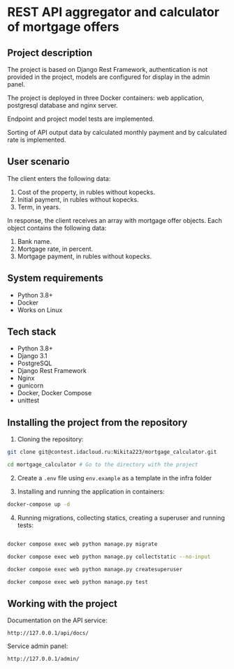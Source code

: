 REST API aggregator and calculator of mortgage offers
=====

Project description
----------

The project is based on Django Rest Framework, authentication is not provided in the project, models are configured for display in the admin panel.

The project is deployed in three Docker containers: web application, postgresql database and nginx server.

Endpoint and project model tests are implemented.

Sorting of API output data by calculated monthly payment and by calculated rate is implemented.

User scenario
----------
The client enters the following data:
1. Cost of the property, in rubles without kopecks.
2. Initial payment, in rubles without kopecks.
3. Term, in years.

In response, the client receives an array with mortgage offer objects. Each object contains the following data:
1. Bank name.
2. Mortgage rate, in percent.
3. Mortgage payment, in rubles without kopecks.

System requirements
----------
* Python 3.8+
* Docker
* Works on Linux

Tech stack
----------
* Python 3.8+
* Django 3.1
* PostgreSQL
* Django Rest Framework
* Nginx
* gunicorn
* Docker, Docker Compose
* unittest

Installing the project from the repository
----------
1. Cloning the repository:
```bash
git clone git@contest.idacloud.ru:Nikita223/mortgage_calculator.git

cd mortgage_calculator # Go to the directory with the project
```

2. Create a ```.env``` file using ```env.example``` as a template in the infra folder

3. Installing and running the application in containers:
```bash
docker-compose up -d
```

4. Running migrations, collecting statics, creating a superuser and running tests:
```bash

docker compose exec web python manage.py migrate

docker compose exec web python manage.py collectstatic --no-input

docker compose exec web python manage.py createsuperuser

docker compose exec web python manage.py test
```

Working with the project
----------
Documentation on the API service:

```http://127.0.0.1/api/docs/```

Service admin panel:

```http://127.0.0.1/admin/```
